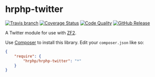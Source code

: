 # hrphp-twitter
[![Travis branch](https://img.shields.io/travis/hrphp/hrphp-twitter.svg?style=flat)](https://travis-ci.org/hrphp/hrphp-twitter) [![Coverage Status](http://img.shields.io/scrutinizer/coverage/g/hrphp/hrphp-twitter.svg?style=flat)](http://img.shields.io/scrutinizer/coverage/g/hrphp/hrphp-twitter.svg?style=flat) [![Code Quality](http://img.shields.io/scrutinizer/g/hrphp/hrphp-twitter.svg?style=flat)](http://img.shields.io/scrutinizer/g/hrphp/hrphp-twitter.svg?style=flat) [![GitHub Release](http://img.shields.io/github/release/hrphp/hrphp-twitter.svg?style=flat)](http://img.shields.io/github/release/hrphp/hrphp-twitter.svg?style=flat)

A Twitter module for use with [ZF2](http://framework.zend.com/).

Use [Composer](https://getcomposer.org/) to install this library. Edit your `composer.json` like so:
```json
{
    "require": {
        "hrphp/hrphp-twitter": "*"
    }
}
```